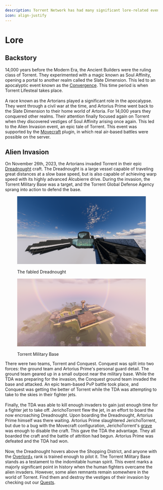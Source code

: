 ```yaml
---
description: Torrent Network has had many significant lore-related events.
icon: align-justify
---
```


# Lore

## Backstory

14,000 years before the Modern Era, the Ancient Builders were the ruling class of Torrent. They experimented with a magic known as Soul Affinity, opening a portal to another realm called the Slate Dimension. This led to an apocalyptic event known as the [Convergence](the-convergence.md). This time period is when Torrent Lifesteal takes place.\
\
A race known as the Artorians played a significant role in the apocalypse. They went through a civil war at the time, and Artorius Prime went back to the Slate Dimension to their home world of Artoria. For 14,000 years they conquered other realms. Their attention finally focused again on Torrent when they discovered vestiges of Soul Affinity arising once again. This led to the Alien Invasion event, an epic tale of Torrent. This event was supported by the [Movecraft](../movecraft.md) plugin, in which real air-based battles were possible on the server.

## Alien Invasion

On November 26th, 2023, the Artorians invaded Torrent in their epic [Dreadnought](../movecraft.md#dreadnought) craft. The Dreadnought is a large vessel capable of traveling great distances at a slow base speed, but is also capable of achieving warp speed with its highly advanced Alcubierre drive. During the invasion, the Torrent Military Base was a target, and the Torrent Global Defense Agency sprang into action to defend the base.

<figure><img src="../.gitbook/assets/2023-11-07_21.37.30.png" alt=""><figcaption><p>The fabled Dreadnought</p></figcaption></figure>

<figure><img src="../.gitbook/assets/2024-05-27_10.58.56.png" alt=""><figcaption><p>Torrent Military Base</p></figcaption></figure>

There were two teams, Torrent and Conquest. Conquest was split into two forces: the ground team and Artorius Prime's personal guard detail. The ground team geared up in a small outpost near the military base. While the TDA was preparing for the invasion, the Conquest ground team invaded the base and attacked. An epic team-based PvP battle took place, and Conquest was getting the better of Torrent while the TDA was attempting to take to the skies in their fighter jets.\
\
Finally, the TDA was able to kill enough invaders to gain just enough time for a fighter jet to take off. JerichoTorrent flew the jet, in an effort to board the now encroaching Dreadnought. Upon boarding the Dreadnought, Artorius Prime himself was there waiting. Artorius Prime slaughtered JerichoTorrent, but due to a bug with the Movecraft configuration, JerichoTorrent's [grave](../survival/graves.md) was enough to disable the craft. This gave the TDA the advantage. They all boarded the craft and the battle of attrition had begun. Artorius Prime was defeated and the TDA had won.\
\
Now, the Dreadnought hovers above the Shopping District, and anyone with the [Overlord+](https://torrent.tebex.io/package/6216890) rank is trained enough to pilot it. The Torrent Military Base stands as a testament to the indomitable human spirit. This event marks a majorly significant point in history when the human fighters overcame the alien invaders. However, some alien remnants remain somewhere in the world of Torrent. Find them and destroy the vestiges of their invasion by checking out our [Quests](../survival/quests/).
